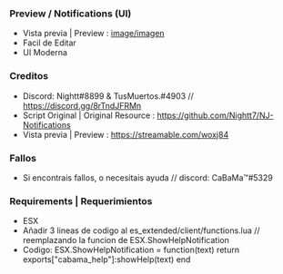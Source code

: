 ### Preview / Notifications (UI)

- Vista previa | Preview : [image/imagen](https://cdn.discordapp.com/attachments/955063452026691584/1059552627706298428/image.png)
- Facil de Editar
- UI Moderna

### Creditos

- Discord: Nightt#8899 & TusMuertos.#4903 // https://discord.gg/8rTndJFRMn
- Script Original | Original Resource : https://github.com/Nightt7/NJ-Notifications
- Vista previa | Preview : https://streamable.com/woxj84

### Fallos
- Si encontrais fallos, o necesitais ayuda // discord: CaBaMa™#5329

### Requirements | Requerimientos
- ESX
- Añadir 3 lineas de codigo al es_extended/client/functions.lua // reemplazando la funcion de ESX.ShowHelpNotification
- Codigo:
    ESX.ShowHelpNotification = function(text)
        return exports["cabama_help"]:showHelp(text)
    end

